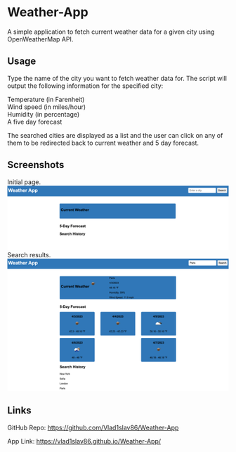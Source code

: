 # Weather-App

A simple application to fetch current weather data for a given city using OpenWeatherMap API.

## Usage

Type the name of the city you want to fetch weather data for. The script will output the following information for the specified city:

Temperature (in Farenheit)<br>
Wind speed (in miles/hour)<br>
Humidity (in percentage)<br>
A five day forecast<br>

The searched cities are displayed as a list and the user can click on any of them to be redirected back to current weather and 5 day forecast.

## Screenshots

Initial page.
![initial page](./assets/images/Screenshot%202023-04-03%20at%201.12.03%20PM.png)
Search results.
![search results](./assets/images/Screenshot%202023-04-03%20at%201.12.54%20PM.png)

## Links

GitHub Repo: https://github.com/Vlad1slav86/Weather-App

App Link: https://vlad1slav86.github.io/Weather-App/